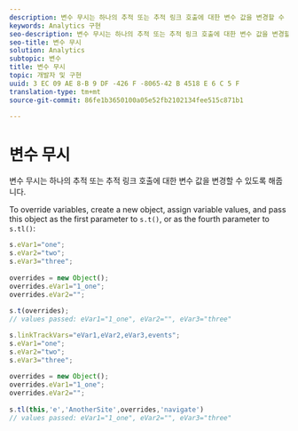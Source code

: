 ```yaml
---
description: 변수 무시는 하나의 추적 또는 추적 링크 호출에 대한 변수 값을 변경할 수 있도록 해줍니다.
keywords: Analytics 구현
seo-description: 변수 무시는 하나의 추적 또는 추적 링크 호출에 대한 변수 값을 변경할 수 있도록 해줍니다.
seo-title: 변수 무시
solution: Analytics
subtopic: 변수
title: 변수 무시
topic: 개발자 및 구현
uuid: 3 EC 09 AE 8-B 9 DF -426 F -8065-42 B 4518 E 6 C 5 F
translation-type: tm+mt
source-git-commit: 86fe1b3650100a05e52fb2102134fee515c871b1

---
```



# 변수 무시

변수 무시는 하나의 추적 또는 추적 링크 호출에 대한 변수 값을 변경할 수 있도록 해줍니다.

To override variables, create a new object, assign variable values, and pass this object as the first parameter to `s.t()`, or as the fourth parameter to `s.tl()`:

```js
s.eVar1="one"; 
s.eVar2="two"; 
s.eVar3="three"; 
  
overrides = new Object(); 
overrides.eVar1="1_one"; 
overrides.eVar2=""; 
  
s.t(overrides);  
// values passed: eVar1="1_one", eVar2="", eVar3="three"
```

```js
s.linkTrackVars="eVar1,eVar2,eVar3,events"; 
s.eVar1="one"; 
s.eVar2="two"; 
s.eVar3="three"; 
 
overrides = new Object(); 
overrides.eVar1="1_one"; 
overrides.eVar2=""; 
 
s.tl(this,'e','AnotherSite',overrides,'navigate')  
// values passed: eVar1="1_one", eVar2="", eVar3="three"
```

